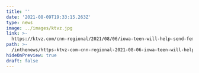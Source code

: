 ```yaml
---
title: ''
date: '2021-08-09T19:33:15.263Z'
type: news
image: ../images/ktvz.jpg
link: >-
  https://ktvz.com/cnn-regional/2021/08/06/iowa-teen-will-help-send-feminine-hygiene-products-to-kenya/  
path: >-
  /inthenews/https-ktvz-com-cnn-regional-2021-08-06-iowa-teen-will-help-send-feminine-hygiene-products-to-kenya-
hideOnPreview: true
draft: false
---
```

